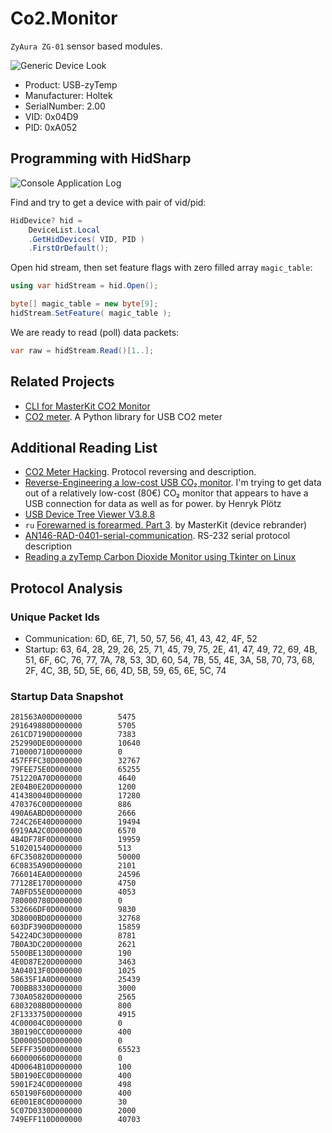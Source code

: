 # Co2.Monitor

`ZyAura ZG-01` sensor based modules.

![Generic Device Look](https://user-images.githubusercontent.com/22738239/73683926-7a247c80-46c3-11ea-99cb-a086262aa693.jpg)

- Product: USB-zyTemp
- Manufacturer: Holtek
- SerialNumber: 2.00
- VID: 0x04D9
- PID: 0xA052

## Programming with HidSharp

![Console Application Log](https://user-images.githubusercontent.com/11328666/263465860-6dd01731-dba8-4fe9-9ae6-c22ed64ec415.jpg)

Find and try to get a device with pair of vid/pid:

```csharp
HidDevice? hid =
    DeviceList.Local
    .GetHidDevices( VID, PID )
    .FirstOrDefault();
```

Open hid stream, then set feature flags with zero filled array `magic_table`:

```csharp
using var hidStream = hid.Open();

byte[] magic_table = new byte[9];
hidStream.SetFeature( magic_table );
```

We are ready to read (poll) data packets:

```csharp
var raw = hidStream.Read()[1..];
```

## Related Projects

- [CLI for MasterKit CO2 Monitor](https://github.com/dmage/co2mon)
- [CO2 meter](https://github.com/vfilimonov/co2meter). A Python library for USB CO2 meter

## Additional Reading List

- [CO2 Meter Hacking](https://revspace.nl/CO2MeterHacking). Protocol reversing and description.
- [Reverse-Engineering a low-cost USB CO₂ monitor](https://hackaday.io/project/5301-reverse-engineering-a-low-cost-usb-co-monitor). I'm trying to get data out of a relatively low-cost (80€) CO₂ monitor that appears to have a USB connection for data as well as for power. by Henryk Plötz
- [USB Device Tree Viewer V3.8.8](https://www.uwe-sieber.de/usbtreeview_e.html)
- `ru` [Forewarned is forearmed. Part 3](https://habr.com/ru/companies/masterkit/articles/248403/). by MasterKit (device rebrander)
- [AN146-RAD-0401-serial-communication](http://co2meters.com/Documentation/AppNotes/AN146-RAD-0401-serial-communication.pdf). RS-232 serial protocol description
- [Reading a zyTemp Carbon Dioxide Monitor using Tkinter on Linux](https://blog.tfiu.de/reading-a-zytemp-carbon-dioxide-monitor-using-tkinter-on-linux.html)

## Protocol Analysis

### Unique Packet Ids

- Communication: 6D, 6E, 71, 50, 57, 56, 41, 43, 42, 4F, 52
- Startup: 63, 64, 28, 29, 26, 25, 71, 45, 79, 75, 2E, 41, 47, 49, 72, 69, 4B, 51, 6F, 6C, 76, 77, 7A, 78, 53, 3D, 60, 54, 7B, 55, 4E, 3A, 58, 70, 73, 68, 2F, 4C, 3B, 5D, 5E, 66, 4D, 5B, 59, 65, 6E, 5C, 74

### Startup Data Snapshot

```plain
281563A00D000000        5475
291649880D000000        5705
261CD7190D000000        7383
252990DE0D000000        10640
710000710D000000        0
457FFFC30D000000        32767
79FEE75E0D000000        65255
751220A70D000000        4640
2E04B0E20D000000        1200
414380040D000000        17280
470376C00D000000        886
490A6ABD0D000000        2666
724C26E40D000000        19494
6919AA2C0D000000        6570
4B4DF78F0D000000        19959
510201540D000000        513
6FC350820D000000        50000
6C0835A90D000000        2101
766014EA0D000000        24596
77128E170D000000        4750
7A0FD55E0D000000        4053
780000780D000000        0
532666DF0D000000        9830
3D8000BD0D000000        32768
603DF3900D000000        15859
54224DC30D000000        8781
7B0A3DC20D000000        2621
5500BE130D000000        190
4E0D87E20D000000        3463
3A04013F0D000000        1025
58635F1A0D000000        25439
700BB8330D000000        3000
730A05820D000000        2565
6803208B0D000000        800
2F1333750D000000        4915
4C00004C0D000000        0
3B0190CC0D000000        400
5D00005D0D000000        0
5EFFF3500D000000        65523
660000660D000000        0
4D0064B10D000000        100
5B0190EC0D000000        400
5901F24C0D000000        498
650190F60D000000        400
6E001E8C0D000000        30
5C07D0330D000000        2000
749EFF110D000000        40703
```
